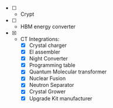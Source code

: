 - [ ] - Crypt  
- [ ] - HBM energy converter
- [x] - CT Integrations:
    - [x] Crystal charger
    - [x] El assembler
    - [x] Night Converter
    - [x] Programming table
    - [x] Quantum Molecular transformer
    - [x] Nuclear Fusion
    - [x] Neutron Separator
    - [x] Crystal Grower
    - [x] Upgrade Kit manufacturer
